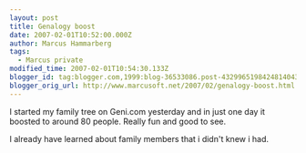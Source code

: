 ```yaml
---
layout: post
title: Genalogy boost
date: 2007-02-01T10:52:00.000Z
author: Marcus Hammarberg
tags:
  - Marcus private
modified_time: 2007-02-01T10:54:30.133Z
blogger_id: tag:blogger.com,1999:blog-36533086.post-4329965198424814043
blogger_orig_url: http://www.marcusoft.net/2007/02/genalogy-boost.html
---
```



I started my family tree on Geni.com yesterday and in just one day
it boosted to around 80 people. Really fun and good to see.

I already have learned about family members that i didn't knew i had.
